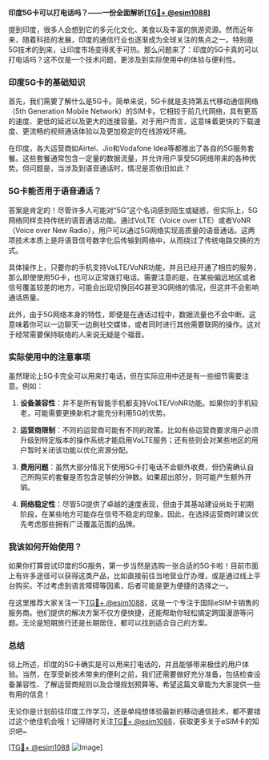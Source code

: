 **印度5G卡可以打电话吗？——一份全面解析[[TG💪+ @esim1088](https://t.me/s/esim1088)]**

提到印度，很多人会想到它的多元化文化、美食以及丰富的旅游资源。然而近年来，随着科技的发展，印度的通信行业也逐渐成为全球关注的焦点之一。特别是5G技术的到来，让印度市场变得炙手可热。那么问题来了：印度的5G卡真的可以打电话吗？这不仅是一个技术问题，更涉及到实际使用中的体验与便利性。

### 印度5G卡的基础知识

首先，我们需要了解什么是5G卡。简单来说，5G卡就是支持第五代移动通信网络（5th Generation Mobile Network）的SIM卡。它相较于前几代网络，具有更高的速度、更低的延迟以及更大的连接容量。对于用户而言，这意味着更快的下载速度、更流畅的视频通话体验以及更加稳定的在线游戏环境。

在印度，各大运营商如Airtel、Jio和Vodafone Idea等都推出了各自的5G服务套餐。这些套餐通常包含一定量的数据流量，并允许用户享受5G网络带来的各种优势。但问题是，当涉及到语音通话时，情况是否依旧如此？

### 5G卡能否用于语音通话？

答案是肯定的！尽管许多人可能对“5G”这个名词感到陌生或疑惑，但实际上，5G网络同样支持传统的语音通话功能。通过VoLTE（Voice over LTE）或者VoNR（Voice over New Radio），用户可以通过5G网络实现高质量的语音通话。这两项技术本质上是将语音信号数字化后传输到网络中，从而绕过了传统电路交换的方式。

具体操作上，只要你的手机支持VoLTE/VoNR功能，并且已经开通了相应的服务，那么即使使用5G卡，也可以正常拨打电话。需要注意的是，在某些偏远地区或者信号覆盖较差的地方，可能会出现切换回4G甚至3G网络的情况，但这并不会影响通话质量。

此外，由于5G网络本身的特性，即便是在通话过程中，数据流量也不会中断。这意味着你可以一边聊天一边刷社交媒体，或者同时进行其他需要联网的操作。这对于经常需要保持联络的人来说无疑是个福音。

### 实际使用中的注意事项

虽然理论上5G卡完全可以用来打电话，但在实际应用中还是有一些细节需要注意。例如：

1. **设备兼容性**：并不是所有智能手机都支持VoLTE/VoNR功能。如果你的手机较老，可能需要更换新机才能充分利用5G的优势。
   
2. **运营商限制**：不同的运营商可能有不同的政策。比如有些运营商要求用户必须升级到特定版本的操作系统才能启用VoLTE服务；还有些则会对某些地区的用户暂时关闭该功能以优化资源分配。

3. **费用问题**：虽然大部分情况下使用5G卡打电话不会额外收费，但仍需确认自己所购买的套餐是否包含足够的分钟数。如果超出部分，则可能产生额外开销。

4. **网络稳定性**：尽管5G提供了卓越的速度表现，但由于其基站建设尚处于初期阶段，在某些地方可能存在信号不稳定的现象。因此，在选择运营商时建议优先考虑那些拥有广泛覆盖范围的品牌。

### 我该如何开始使用？

如果你打算尝试印度的5G服务，第一步当然是选购一张合适的5G卡啦！目前市面上有许多途径可以获得这类产品，比如直接前往当地营业厅办理，或是通过线上平台购买。不过考虑到语言障碍等因素，后者可能是更为便捷的选择之一。

在这里推荐大家关注一下[TG💪+ @esim1088](https://t.me/s/esim1088)，这是一个专注于国际eSIM卡销售的服务商。他们提供的解决方案不仅方便快捷，还能帮助你轻松搞定跨国漫游等问题。无论是短期旅行还是长期居住，都可以找到适合自己的方案。

### 总结

综上所述，印度的5G卡确实是可以用来打电话的，并且能够带来极佳的用户体验。当然，在享受新技术带来的便利之前，我们还需要做好充分准备，包括检查设备兼容性、了解运营商规则以及合理规划预算等。希望这篇文章能为大家提供一些有用的信息！

无论你是计划前往印度工作学习，还是单纯想体验最新的移动通信技术，都不要错过这个绝佳机会哦！记得随时关注[TG💪+ @esim1088](https://t.me/s/esim1088)，获取更多关于eSIM卡的知识吧~ 

[[TG💪+ @esim1088](https://t.me/s/esim1088) ![Image](https://i.postimg.cc/4NQfJmqS/Snipaste-2025-05-13-00-14-12.png)]